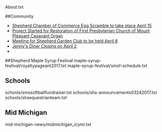 
About.txt

##Community
* [Shepherd Chamber of Commerce Egg Scramble to take place April 15](community/eggscramble.md)
* [Project Started for Restoration of First Presbyterian Church of Mount Pleasant Casavant Organ](community/fpc-mtp_organ.md)
* [Meeting for Shepherd Garden Club to be held April 8](community/gardenclub.md)
* [Jenny's Diner Closing on April 2](community/jennysdinerclosing.md)
* 
##Shepherd Maple Syrup Festival
maple-syrup-festival/royaltypageant2017.txt
maple-syrup-festival/smsf-schedule.txt
## Schools
schools/smssoftballfundraiser.txt
schools/shs-announcements03242017.txt
schools/shsequestrianteam.txt
## Mid Michigan
mid-michigan-news/midmichigan_icymi.txt